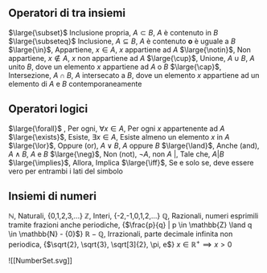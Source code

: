 ## Operatori di tra insiemi
$\large{\subset}$ Inclusione propria, $A\subset B$, $A$ è contenuto in $B$
$\large{\subseteq}$ Inclusione, $A \subseteq B$, $A$ è contenuto **o** è uguale a $B$
$\large{\in}$, Appartiene, $x \in A$, $x$ appartiene ad $A$
$\large{\notin}$, Non appartiene, $x \notin A$, $x$ non appartiene ad $A$
$\large{\cup}$, Unione, $A \cup B$, $A$ unito $B$, dove un elemento $x$ appartiene ad $A$ o $B$
$\large{\cap}$, Intersezione, $A \cap B$, $A$ intersecato a $B$, dove un elemento $x$ appartiene ad un elemento di $A$ e $B$ contemporaneamente


## Operatori logici
$\large{\forall}$ , Per ogni, $\forall x \in A$, Per ogni $x$ appartenente ad $A$
$\large{\exists}$, Esiste, $\exists x \in A$, Esiste almeno un elemento $x$ in $A$
$\large{\lor}$, Oppure (or), $A \lor B$, $A$ oppure $B$
$\large{\land}$, Anche (and), $A \land B$, $A$ e $B$
$\large{\neg}$, Non (not), $\neg A$, non $A$
$|$, Tale che, $A | B$
$\large{\implies}$, Allora, Implica
$\large{\iff}$, Se e solo se, deve essere vero per entrambi i lati del simbolo

## Insiemi di numeri
$\mathbb{N}$, Naturali, {0,1,2,3,...}
$\mathbb{Z}$, Interi, {-2,-1,0,1,2,...}
$\mathbb{Q}$, Razionali, numeri esprimili tramite frazioni anche periodiche, {$\frac{p}{q} | p \in \mathbb{Z} \land q \in \mathbb{N} - {0}$}
$\mathbb{R - Q}$, Irrazionali, parte decimale infinita non periodica, {$\sqrt{2}, \sqrt{3}, \sqrt[3]{2}, \pi, e$}
$x \in \mathbb{R^{+}} \implies x>0$

![[NumberSet.svg]]







